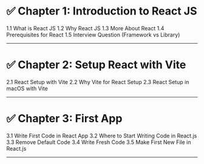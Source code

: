 # ✅ Chapter 1: Introduction to React JS

1.1 What is React JS
1.2 Why React JS
1.3 More About React
1.4 Prerequisites for React
1.5 Interview Question (Framework vs Library)

---

# ✅ Chapter 2: Setup React with Vite

2.1 React Setup with Vite
2.2 Why Vite for React Setup
2.3 React Setup in macOS with Vite

---

# ✅ Chapter 3: First App

3.1 Write First Code in React App
3.2 Where to Start Writing Code in React.js
3.3 Remove Default Code
3.4 Write Fresh Code
3.5 Make First New File in React.js

---